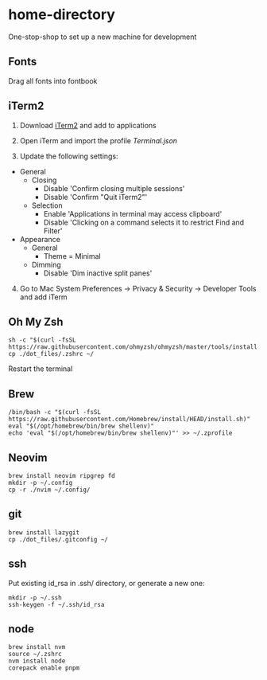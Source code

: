 # home-directory

One-stop-shop to set up a new machine for development

## Fonts

Drag all fonts into fontbook


## iTerm2

1) Download [iTerm2](https://iterm2.com/) and add to applications

2) Open iTerm and import the profile _Terminal.json_

3) Update the following settings:
- General
    - Closing
        - Disable 'Confirm closing multiple sessions'
        - Disable 'Confirm "Quit iTerm2"'
    - Selection
        - Enable 'Applications in terminal may access clipboard'
        - Disable 'Clicking on a command selects it to restrict Find and Filter'
- Appearance
    - General
        - Theme = Minimal
    - Dimming
        - Disable 'Dim inactive split panes'

4) Go to Mac System Preferences -> Privacy & Security -> Developer Tools and add iTerm


## Oh My Zsh

```
sh -c "$(curl -fsSL https://raw.githubusercontent.com/ohmyzsh/ohmyzsh/master/tools/install.sh)"
cp ./dot_files/.zshrc ~/
```

Restart the terminal


## Brew

```
/bin/bash -c "$(curl -fsSL https://raw.githubusercontent.com/Homebrew/install/HEAD/install.sh)"
eval "$(/opt/homebrew/bin/brew shellenv)"
echo 'eval "$(/opt/homebrew/bin/brew shellenv)"' >> ~/.zprofile
```


## Neovim

```
brew install neovim ripgrep fd
mkdir -p ~/.config
cp -r ./nvim ~/.config/
```


## git

```
brew install lazygit
cp ./dot_files/.gitconfig ~/
```


## ssh

Put existing id_rsa in .ssh/ directory, or generate a new one:

```
mkdir -p ~/.ssh
ssh-keygen -f ~/.ssh/id_rsa
```


## node

```
brew install nvm
source ~/.zshrc
nvm install node
corepack enable pnpm
```
